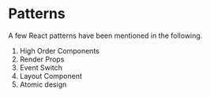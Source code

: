 # Patterns
A few React patterns have been mentioned in the following.

1. High Order Components
2. Render Props
3. Event Switch
4. Layout Component
5. Atomic design
